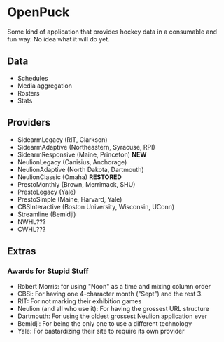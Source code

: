 # OpenPuck
Some kind of application that provides hockey data in a consumable and fun way. No idea what it will do yet.

## Data
* Schedules
* Media aggregation
* Rosters
* Stats

## Providers
* SidearmLegacy (RIT, Clarkson)
* SidearmAdaptive (Northeastern, Syracuse, RPI)
* SidearmResponsive (Maine, Princeton) **NEW**
* NeulionLegacy (Canisius, Anchorage)
* NeulionAdaptive (North Dakota, Dartmouth)
* NeulionClassic (Omaha) **RESTORED**
* PrestoMonthly (Brown, Merrimack, SHU)
* PrestoLegacy (Yale)
* PrestoSimple (Maine, Harvard, Yale)
* CBSInteractive (Boston University, Wisconsin, UConn)
* Streamline (Bemidji)
* NWHL???
* CWHL???

## Extras 
### Awards for Stupid Stuff
* Robert Morris: for using "Noon" as a time and mixing column order
* CBSi: For having one 4-character month ("Sept") and the rest 3.
* RIT: For not marking their exhibition games
* Neulion (and all who use it): For having the grossest URL structure
* Dartmouth: For using the oldest grossest Neulion application ever
* Bemidji: For being the only one to use a different technology
* Yale: For bastardizing their site to require its own provider
